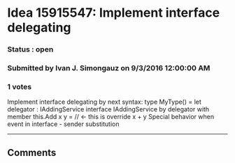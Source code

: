# Idea 15915547: Implement interface delegating #

### Status : open

### Submitted by Ivan J. Simongauz on 9/3/2016 12:00:00 AM

### 1 votes

Implement interface delegating by next syntax:
type MyType() =
let delegator : IAddingService
interface IAddingService by delegator with
member this.Add x y = // <- this is override
x + y
Special behavior when event in interface - sender substitution


------------------------
## Comments

